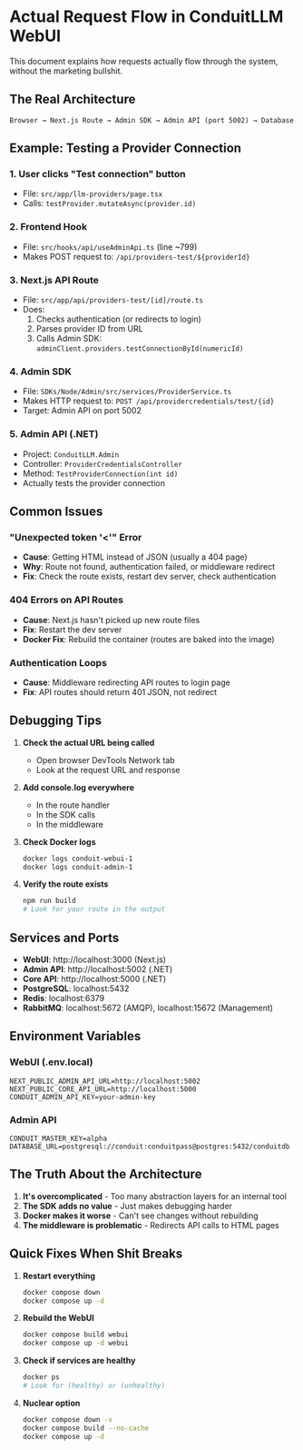 # Actual Request Flow in ConduitLLM WebUI

This document explains how requests actually flow through the system, without the marketing bullshit.

## The Real Architecture

```
Browser → Next.js Route → Admin SDK → Admin API (port 5002) → Database
```

## Example: Testing a Provider Connection

### 1. User clicks "Test connection" button
- File: `src/app/llm-providers/page.tsx`
- Calls: `testProvider.mutateAsync(provider.id)`

### 2. Frontend Hook
- File: `src/hooks/api/useAdminApi.ts` (line ~799)
- Makes POST request to: `/api/providers-test/${providerId}`

### 3. Next.js API Route
- File: `src/app/api/providers-test/[id]/route.ts`
- Does:
  1. Checks authentication (or redirects to login)
  2. Parses provider ID from URL
  3. Calls Admin SDK: `adminClient.providers.testConnectionById(numericId)`

### 4. Admin SDK
- File: `SDKs/Node/Admin/src/services/ProviderService.ts`
- Makes HTTP request to: `POST /api/providercredentials/test/{id}`
- Target: Admin API on port 5002

### 5. Admin API (.NET)
- Project: `ConduitLLM.Admin`
- Controller: `ProviderCredentialsController`
- Method: `TestProviderConnection(int id)`
- Actually tests the provider connection

## Common Issues

### "Unexpected token '<'" Error
- **Cause**: Getting HTML instead of JSON (usually a 404 page)
- **Why**: Route not found, authentication failed, or middleware redirect
- **Fix**: Check the route exists, restart dev server, check authentication

### 404 Errors on API Routes
- **Cause**: Next.js hasn't picked up new route files
- **Fix**: Restart the dev server
- **Docker Fix**: Rebuild the container (routes are baked into the image)

### Authentication Loops
- **Cause**: Middleware redirecting API routes to login page
- **Fix**: API routes should return 401 JSON, not redirect

## Debugging Tips

1. **Check the actual URL being called**
   - Open browser DevTools Network tab
   - Look at the request URL and response

2. **Add console.log everywhere**
   - In the route handler
   - In the SDK calls
   - In the middleware

3. **Check Docker logs**
   ```bash
   docker logs conduit-webui-1
   docker logs conduit-admin-1
   ```

4. **Verify the route exists**
   ```bash
   npm run build
   # Look for your route in the output
   ```

## Services and Ports

- **WebUI**: http://localhost:3000 (Next.js)
- **Admin API**: http://localhost:5002 (.NET)
- **Core API**: http://localhost:5000 (.NET)
- **PostgreSQL**: localhost:5432
- **Redis**: localhost:6379
- **RabbitMQ**: localhost:5672 (AMQP), localhost:15672 (Management)

## Environment Variables

### WebUI (.env.local)
```
NEXT_PUBLIC_ADMIN_API_URL=http://localhost:5002
NEXT_PUBLIC_CORE_API_URL=http://localhost:5000
CONDUIT_ADMIN_API_KEY=your-admin-key
```

### Admin API
```
CONDUIT_MASTER_KEY=alpha
DATABASE_URL=postgresql://conduit:conduitpass@postgres:5432/conduitdb
```

## The Truth About the Architecture

1. **It's overcomplicated** - Too many abstraction layers for an internal tool
2. **The SDK adds no value** - Just makes debugging harder
3. **Docker makes it worse** - Can't see changes without rebuilding
4. **The middleware is problematic** - Redirects API calls to HTML pages

## Quick Fixes When Shit Breaks

1. **Restart everything**
   ```bash
   docker compose down
   docker compose up -d
   ```

2. **Rebuild the WebUI**
   ```bash
   docker compose build webui
   docker compose up -d webui
   ```

3. **Check if services are healthy**
   ```bash
   docker ps
   # Look for (healthy) or (unhealthy)
   ```

4. **Nuclear option**
   ```bash
   docker compose down -v
   docker compose build --no-cache
   docker compose up -d
   ```